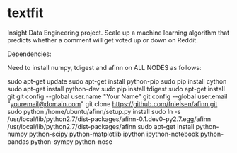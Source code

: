 # textfit
Insight Data Engineering project.  Scale up a machine learning algorithm that predicts whether a comment will get voted up or down on Reddit.

Dependencies:

Need to install numpy, tdigest and afinn on ALL NODES as follows:

sudo apt-get update
sudo apt-get install python-pip
sudo pip install cython
sudo apt-get install python-dev
sudo pip install tdigest
sudo apt-get install git
git config --global user.name "Your Name"
git config --global user.email "youremail@domain.com"
git clone https://github.com/fnielsen/afinn.git
sudo python /home/ubuntu/afinn/setup.py install
sudo ln -s /usr/local/lib/python2.7/dist-packages/afinn-0.1.dev0-py2.7.egg/afinn /usr/local/lib/python2.7/dist-packages/afinn
sudo apt-get install python-numpy python-scipy python-matplotlib ipython ipython-notebook python-pandas python-sympy python-nose



